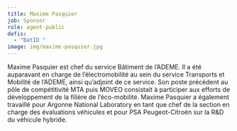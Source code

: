 ```yaml
---
title: Maxime Pasquier
job: Sponsor
role: agent-public
defis:
  - "BatID "
image: img/maxime-pasquier.jpg
---
```

Maxime Pasquier est chef du service Bâtiment de l’ADEME. Il a été auparavant en charge de l’électromobilité au sein du service Transports et Mobilité de l’ADEME, ainsi qu’adjoint de ce service. Son poste précédent au pôle de compétitivité MTA puis MOVEO consistait à participer aux efforts de développement de la filière de l’éco-mobilité. Maxime Pasquier a également travaillé pour Argonne National Laboratory en tant que chef de la section en charge des évaluations véhicules et pour PSA Peugeot-Citroën sur la R&D du véhicule hybride.
